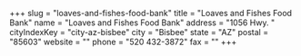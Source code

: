 +++
slug = "loaves-and-fishes-food-bank"
title = "Loaves and Fishes Food Bank"
name = "Loaves and Fishes Food Bank"
address = "1056 Hwy. "
cityIndexKey = "city-az-bisbee"
city = "Bisbee"
state = "AZ"
postal = "85603"
website = ""
phone = "520 432-3872"
fax = ""
+++
